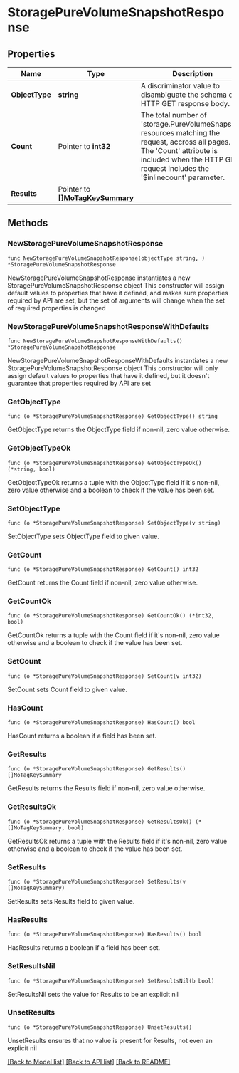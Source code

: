 # StoragePureVolumeSnapshotResponse

## Properties

Name | Type | Description | Notes
------------ | ------------- | ------------- | -------------
**ObjectType** | **string** | A discriminator value to disambiguate the schema of a HTTP GET response body. | 
**Count** | Pointer to **int32** | The total number of &#39;storage.PureVolumeSnapshot&#39; resources matching the request, accross all pages. The &#39;Count&#39; attribute is included when the HTTP GET request includes the &#39;$inlinecount&#39; parameter. | [optional] 
**Results** | Pointer to [**[]MoTagKeySummary**](mo.TagKeySummary.md) |  | [optional] 

## Methods

### NewStoragePureVolumeSnapshotResponse

`func NewStoragePureVolumeSnapshotResponse(objectType string, ) *StoragePureVolumeSnapshotResponse`

NewStoragePureVolumeSnapshotResponse instantiates a new StoragePureVolumeSnapshotResponse object
This constructor will assign default values to properties that have it defined,
and makes sure properties required by API are set, but the set of arguments
will change when the set of required properties is changed

### NewStoragePureVolumeSnapshotResponseWithDefaults

`func NewStoragePureVolumeSnapshotResponseWithDefaults() *StoragePureVolumeSnapshotResponse`

NewStoragePureVolumeSnapshotResponseWithDefaults instantiates a new StoragePureVolumeSnapshotResponse object
This constructor will only assign default values to properties that have it defined,
but it doesn't guarantee that properties required by API are set

### GetObjectType

`func (o *StoragePureVolumeSnapshotResponse) GetObjectType() string`

GetObjectType returns the ObjectType field if non-nil, zero value otherwise.

### GetObjectTypeOk

`func (o *StoragePureVolumeSnapshotResponse) GetObjectTypeOk() (*string, bool)`

GetObjectTypeOk returns a tuple with the ObjectType field if it's non-nil, zero value otherwise
and a boolean to check if the value has been set.

### SetObjectType

`func (o *StoragePureVolumeSnapshotResponse) SetObjectType(v string)`

SetObjectType sets ObjectType field to given value.


### GetCount

`func (o *StoragePureVolumeSnapshotResponse) GetCount() int32`

GetCount returns the Count field if non-nil, zero value otherwise.

### GetCountOk

`func (o *StoragePureVolumeSnapshotResponse) GetCountOk() (*int32, bool)`

GetCountOk returns a tuple with the Count field if it's non-nil, zero value otherwise
and a boolean to check if the value has been set.

### SetCount

`func (o *StoragePureVolumeSnapshotResponse) SetCount(v int32)`

SetCount sets Count field to given value.

### HasCount

`func (o *StoragePureVolumeSnapshotResponse) HasCount() bool`

HasCount returns a boolean if a field has been set.

### GetResults

`func (o *StoragePureVolumeSnapshotResponse) GetResults() []MoTagKeySummary`

GetResults returns the Results field if non-nil, zero value otherwise.

### GetResultsOk

`func (o *StoragePureVolumeSnapshotResponse) GetResultsOk() (*[]MoTagKeySummary, bool)`

GetResultsOk returns a tuple with the Results field if it's non-nil, zero value otherwise
and a boolean to check if the value has been set.

### SetResults

`func (o *StoragePureVolumeSnapshotResponse) SetResults(v []MoTagKeySummary)`

SetResults sets Results field to given value.

### HasResults

`func (o *StoragePureVolumeSnapshotResponse) HasResults() bool`

HasResults returns a boolean if a field has been set.

### SetResultsNil

`func (o *StoragePureVolumeSnapshotResponse) SetResultsNil(b bool)`

 SetResultsNil sets the value for Results to be an explicit nil

### UnsetResults
`func (o *StoragePureVolumeSnapshotResponse) UnsetResults()`

UnsetResults ensures that no value is present for Results, not even an explicit nil

[[Back to Model list]](../README.md#documentation-for-models) [[Back to API list]](../README.md#documentation-for-api-endpoints) [[Back to README]](../README.md)



